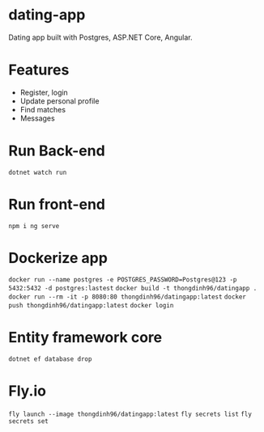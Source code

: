 # dating-app
Dating app built with Postgres, ASP.NET Core, Angular.

# Features
- Register, login
- Update personal profile
- Find matches
- Messages

# Run Back-end
`dotnet watch run`

# Run front-end
`npm i
ng serve`

# Dockerize app
`docker run --name postgres -e POSTGRES_PASSWORD=Postgres@123 -p 5432:5432 -d postgres:lastest`
`docker build -t thongdinh96/datingapp .`
`docker run --rm -it -p 8080:80 thongdinh96/datingapp:latest`
`docker push thongdinh96/datingapp:latest`
`docker login`

# Entity framework core
`dotnet ef database drop`

# Fly.io
`fly launch --image thongdinh96/datingapp:latest`
`fly secrets list`
`fly secrets set`
